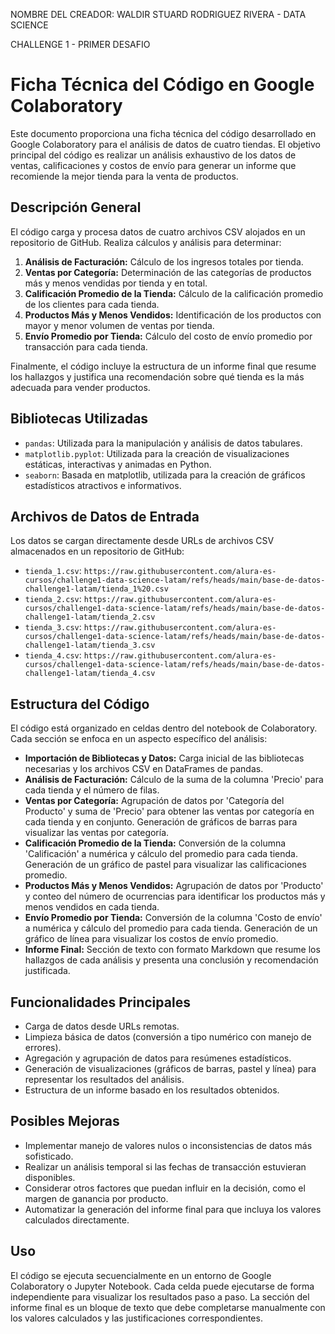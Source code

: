 NOMBRE DEL CREADOR: WALDIR STUARD RODRIGUEZ RIVERA -
DATA SCIENCE

CHALLENGE 1 - PRIMER DESAFIO

# Ficha Técnica del Código en Google Colaboratory

Este documento proporciona una ficha técnica del código desarrollado en Google Colaboratory para el análisis de datos de cuatro tiendas. El objetivo principal del código es realizar un análisis exhaustivo de los datos de ventas, calificaciones y costos de envío para generar un informe que recomiende la mejor tienda para la venta de productos.

## Descripción General

El código carga y procesa datos de cuatro archivos CSV alojados en un repositorio de GitHub. Realiza cálculos y análisis para determinar:

1.  **Análisis de Facturación:** Cálculo de los ingresos totales por tienda.
2.  **Ventas por Categoría:** Determinación de las categorías de productos más y menos vendidas por tienda y en total.
3.  **Calificación Promedio de la Tienda:** Cálculo de la calificación promedio de los clientes para cada tienda.
4.  **Productos Más y Menos Vendidos:** Identificación de los productos con mayor y menor volumen de ventas por tienda.
5.  **Envío Promedio por Tienda:** Cálculo del costo de envío promedio por transacción para cada tienda.

Finalmente, el código incluye la estructura de un informe final que resume los hallazgos y justifica una recomendación sobre qué tienda es la más adecuada para vender productos.

## Bibliotecas Utilizadas

*   `pandas`: Utilizada para la manipulación y análisis de datos tabulares.
*   `matplotlib.pyplot`: Utilizada para la creación de visualizaciones estáticas, interactivas y animadas en Python.
*   `seaborn`: Basada en matplotlib, utilizada para la creación de gráficos estadísticos atractivos e informativos.

## Archivos de Datos de Entrada

Los datos se cargan directamente desde URLs de archivos CSV almacenados en un repositorio de GitHub:

*   `tienda_1.csv`: `https://raw.githubusercontent.com/alura-es-cursos/challenge1-data-science-latam/refs/heads/main/base-de-datos-challenge1-latam/tienda_1%20.csv`
*   `tienda_2.csv`: `https://raw.githubusercontent.com/alura-es-cursos/challenge1-data-science-latam/refs/heads/main/base-de-datos-challenge1-latam/tienda_2.csv`
*   `tienda_3.csv`: `https://raw.githubusercontent.com/alura-es-cursos/challenge1-data-science-latam/refs/heads/main/base-de-datos-challenge1-latam/tienda_3.csv`
*   `tienda_4.csv`: `https://raw.githubusercontent.com/alura-es-cursos/challenge1-data-science-latam/refs/heads/main/base-de-datos-challenge1-latam/tienda_4.csv`

## Estructura del Código

El código está organizado en celdas dentro del notebook de Colaboratory. Cada sección se enfoca en un aspecto específico del análisis:

*   **Importación de Bibliotecas y Datos:** Carga inicial de las bibliotecas necesarias y los archivos CSV en DataFrames de pandas.
*   **Análisis de Facturación:** Cálculo de la suma de la columna 'Precio' para cada tienda y el número de filas.
*   **Ventas por Categoría:** Agrupación de datos por 'Categoría del Producto' y suma de 'Precio' para obtener las ventas por categoría en cada tienda y en conjunto. Generación de gráficos de barras para visualizar las ventas por categoría.
*   **Calificación Promedio de la Tienda:** Conversión de la columna 'Calificación' a numérica y cálculo del promedio para cada tienda. Generación de un gráfico de pastel para visualizar las calificaciones promedio.
*   **Productos Más y Menos Vendidos:** Agrupación de datos por 'Producto' y conteo del número de ocurrencias para identificar los productos más y menos vendidos en cada tienda.
*   **Envío Promedio por Tienda:** Conversión de la columna 'Costo de envío' a numérica y cálculo del promedio para cada tienda. Generación de un gráfico de línea para visualizar los costos de envío promedio.
*   **Informe Final:** Sección de texto con formato Markdown que resume los hallazgos de cada análisis y presenta una conclusión y recomendación justificada.

## Funcionalidades Principales

*   Carga de datos desde URLs remotas.
*   Limpieza básica de datos (conversión a tipo numérico con manejo de errores).
*   Agregación y agrupación de datos para resúmenes estadísticos.
*   Generación de visualizaciones (gráficos de barras, pastel y línea) para representar los resultados del análisis.
*   Estructura de un informe basado en los resultados obtenidos.

## Posibles Mejoras

*   Implementar manejo de valores nulos o inconsistencias de datos más sofisticado.
*   Realizar un análisis temporal si las fechas de transacción estuvieran disponibles.
*   Considerar otros factores que puedan influir en la decisión, como el margen de ganancia por producto.
*   Automatizar la generación del informe final para que incluya los valores calculados directamente.

## Uso

El código se ejecuta secuencialmente en un entorno de Google Colaboratory o Jupyter Notebook. Cada celda puede ejecutarse de forma independiente para visualizar los resultados paso a paso. La sección del informe final es un bloque de texto que debe completarse manualmente con los valores calculados y las justificaciones correspondientes.
